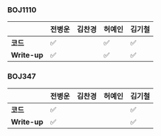 ### BOJ1110
|              | 전병운 | 김찬경 | 허예인 | 김기철 | 
| ------------ | ------ | ------ | ------ | ------ | 
| **코드**     | :white_check_mark: |  | :white_check_mark: | :white_check_mark:|
| **Write-up**| :white_check_mark: |  | :white_check_mark: | :white_check_mark:|

### BOJ347
|              | 전병운 | 김찬경 | 허예인 | 김기철 | 
| ------------ | ------ | ------ | ------ | ------ | 
| **코드**     | :white_check_mark: |  |  | :white_check_mark:|
| **Write-up**| :white_check_mark: |  |  | :white_check_mark:|
